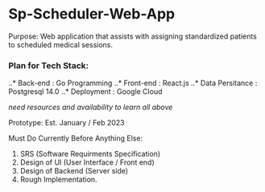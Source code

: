 # Sp-Scheduler-Web-App

Purpose: Web application that assists with assigning
standardized patients to scheduled medical sessions.


### Plan for Tech Stack:
..* Back-end : Go Programming
..* Front-end : React.js
..* Data Persitance : Postgresql 14.0
..* Deployment : Google Cloud

*need resources and availability to learn all above*
  
Prototype:
    Est. January / Feb 2023
    
Must Do Currently Before Anything Else:
1. SRS (Software Requirments Specification)
1. Design of UI (User Interface / Front end)
1. Design of Backend (Server side)
1. Rough Implementation.
    

